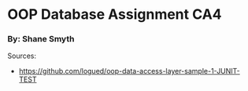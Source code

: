 # OOP Database Assignment CA4

### By: Shane Smyth

Sources:
- https://github.com/logued/oop-data-access-layer-sample-1-JUNIT-TEST
